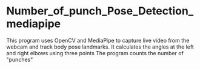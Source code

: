 # Number_of_punch_Pose_Detection_mediapipe
This program uses OpenCV and MediaPipe to capture live video from the webcam and track body pose landmarks. It calculates the angles at the left and right elbows using three points The program counts the number of "punches" 
